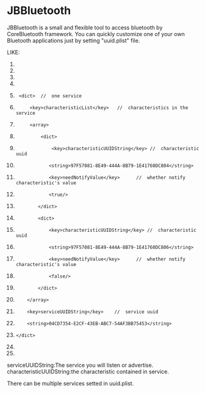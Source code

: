 JBBluetooth
===========

JBBluetooth is a small and flexible tool to access bluetooth by CoreBluetooth framework. You can quickly customize one of your own Bluetooth applications just by setting "uuid.plist" file.

LIKE:

1.	<?xml version="1.0" encoding="UTF-8"?>
2.	<!DOCTYPE plist PUBLIC "-//Apple//DTD PLIST 1.0//EN" "http://www.apple.com/DTDs/PropertyList-1.0.dtd">
3.	<plist version="1.0">
4.	<array>
5.		<dict>	//	one service
6.			<key>characteristicList</key>	//	characteristics in the service
7.			<array>
8.				<dict>
9.					<key>characteristicUUIDString</key>	//	characteristic	uuid
10.					<string>97F57081-8E49-444A-8B79-1E41760DC804</string>
11.					<key>needNotifyValue</key>		//	whether notify characteristic's value	
12.					<true/>
13.				</dict>
14.				<dict>
15.					<key>characteristicUUIDString</key>	//	characteristic	uuid
16.					<string>97F57081-8E49-444A-8B79-1E41760DC806</string>
17.					<key>needNotifyValue</key>		//	whether notify characteristic's value
18.					<false/>
19.				</dict>
20.			</array>
21.			<key>serviceUUIDString</key>	//	service	uuid
22.			<string>04CD7354-E2CF-43EB-ABC7-54AF3BB75453</string>
23.		</dict>
24.	</array>
25.	</plist>


serviceUUIDString:The service you will listen or advertise.
characteristicUUIDString:the characteristic contained in service.

There can be multiple services setted in uuid.plist.

